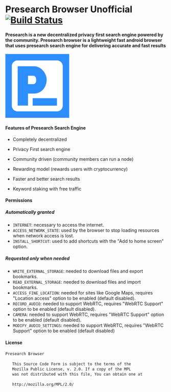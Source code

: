 # Presearch Browser Unofficial [![Build Status](https://travis-ci.org/anthonycr/Lightning-Browser.svg?branch=master)](https://travis-ci.org/anthonycr/Lightning-Browser)

#### Presearch is a new decentralized privacy first search engine powered by the community. Presearch browser is a lightweight fast android browser that uses presearch search engine for delivering accurate and fast results
![](launcher_icon_small.png)

#### Features of Presearch Search Engine
* Completely decentralized 

* Privacy First search engine

* Community driven (community members can run a node)

* Rewarding model (rewards users with cryptocurrency)

* Faster and better search results

* Keyword staking with free traffic


#### Permissions

##### Automatically granted
* `INTERNET`: necessary to access the internet.
* `ACCESS_NETWORK_STATE`: used by the browser to stop loading resources when network access is lost.
* `INSTALL_SHORTCUT`: used to add shortcuts with the "Add to home screen" option.

##### Requested only when needed
* `WRITE_EXTERNAL_STORAGE`: needed to download files and export bookmarks.
* `READ_EXTERNAL_STORAGE`: needed to download files and import bookmarks.
* `ACCESS_FINE_LOCATION`: needed for sites like Google Maps, requires "Location access" option to be enabled (default disabled).
* `RECORD_AUDIO`: needed to support WebRTC, requires "WebRTC Support" option to be enabled (default disabled).
* `CAMERA`: needed to support WebRTC, requires "WebRTC Support" option to be enabled (default disabled).
* `MODIFY_AUDIO_SETTINGS`: needed to support WebRTC, requires "WebRTC Support" option to be enabled (default disabled)

#### License
```
Presearch Browser 

   This Source Code Form is subject to the terms of the 
   Mozilla Public License, v. 2.0. If a copy of the MPL 
   was not distributed with this file, You can obtain one at 
   
   http://mozilla.org/MPL/2.0/
```
